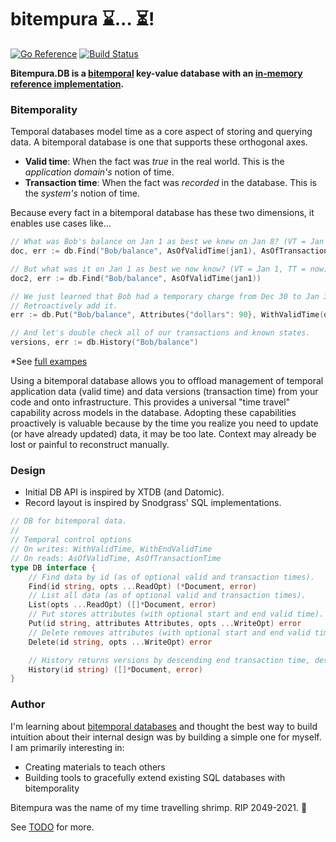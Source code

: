# bitempura ⌛... ⏳!

[![Go Reference](https://pkg.go.dev/badge/github.com/elh/bitempura.svg)](https://pkg.go.dev/github.com/elh/bitempura)
[![Build Status](https://github.com/elh/bitempura/actions/workflows/go.yml/badge.svg?branch=main)](https://github.com/elh/bitempura/actions/workflows/go.yml?query=branch%3Amain)

**Bitempura.DB is a [bitemporal](https://en.wikipedia.org/wiki/Bitemporal_Modeling) key-value database with an [in-memory reference implementation](https://github.com/elh/bitempura/blob/main/memory/db.go).**

### Bitemporality

Temporal databases model time as a core aspect of storing and querying data. A bitemporal database is one that supports these orthogonal axes.
* **Valid time**: When the fact was *true* in the real world. This is the *application domain's* notion of time.
* **Transaction time**: When the fact was *recorded* in the database. This is the *system's* notion of time.

Because every fact in a bitemporal database has these two dimensions, it enables use cases like...
```go
// What was Bob's balance on Jan 1 as best we knew on Jan 8? (VT = Jan 1, TT = Jan 8)
doc, err := db.Find("Bob/balance", AsOfValidTime(jan1), AsOfTransactionTime(jan8))

// But what was it on Jan 1 as best we now know? (VT = Jan 1, TT = now)
doc2, err := db.Find("Bob/balance", AsOfValidTime(jan1))

// We just learned that Bob had a temporary charge from Dec 30 to Jan 3. (VT start = Dec 30, VT end = Jan 3)
// Retroactively add it.
err := db.Put("Bob/balance", Attributes{"dollars": 90}, WithValidTime(dec30), WithEndValidTime(jan3))

// And let's double check all of our transactions and known states.
versions, err := db.History("Bob/balance")
```
*See [full exampes](https://github.com/elh/bitempura/blob/main/memory/db_examples_test.go)

Using a bitemporal database allows you to offload management of temporal application data (valid time) and data versions (transaction time) from your code and onto infrastructure. This provides a universal "time travel" capability across models in the database. Adopting these capabilities proactively is valuable because by the time you realize you need to update (or have already updated) data, it may be too late. Context may already be lost or painful to reconstruct manually.

### Design

* Initial DB API is inspired by XTDB (and Datomic).
* Record layout is inspired by Snodgrass' SQL implementations.

```go
// DB for bitemporal data.
//
// Temporal control options
// On writes: WithValidTime, WithEndValidTime
// On reads: AsOfValidTime, AsOfTransactionTime
type DB interface {
	// Find data by id (as of optional valid and transaction times).
	Find(id string, opts ...ReadOpt) (*Document, error)
	// List all data (as of optional valid and transaction times).
	List(opts ...ReadOpt) ([]*Document, error)
	// Put stores attributes (with optional start and end valid time).
	Put(id string, attributes Attributes, opts ...WriteOpt) error
	// Delete removes attributes (with optional start and end valid time).
	Delete(id string, opts ...WriteOpt) error

	// History returns versions by descending end transaction time, descending end valid time
	History(id string) ([]*Document, error)
}
```

### Author

I'm learning about [bitemporal databases](https://en.wikipedia.org/wiki/Bitemporal_Modeling) and thought the best way to build intuition about their internal design was by building a simple one for myself. I am primarily interesting in:
* Creating materials to teach others
* Building tools to gracefully extend existing SQL databases with bitemporality

Bitempura was the name of my time travelling shrimp. RIP 2049-2021. 🍤

See [TODO](https://github.com/elh/bitempura/blob/main/TODO.md) for more.

